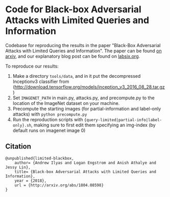 # Code for Black-box Adversarial Attacks with Limited Queries and Information
Codebase for reproducing the results in the paper "Black-Box Adversarial Attacks with Limited Queries and Information". The paper can be found [on arxiv](http://arxiv.org/abs/1804.08598), and our explanatory blog post can be found on [labsix.org](http://labsix.org).

To reproduce our results:

1. Make a directory `tools/data`, and in it put the decompressed Inceptionv3 classifier from (http://download.tensorflow.org/models/inception_v3_2016_08_28.tar.gz)
2. Set `IMAGENET_PATH` in main.py, attacks.py, and precompute.py to the location of the ImageNet dataset on your machine.
3. Precompute the starting images (for partial-information and label-only attacks) with `python precompute.py`
4. Run the reproduction scripts with `{query-limited|partial-info|label-only}.sh`, making sure to first edit them specifying an img-index (by default runs on imagenet image 0) 

## Citation
```
@unpublished{limited-blackbox,
    author= {Andrew Ilyas and Logan Engstrom and Anish Athalye and Jessy Lin},
    title= {Black-box Adversarial Attacks with Limited Queries and Information},
    year = {2018},
    url = {http://arxiv.org/abs/1804.08598}
}
```
